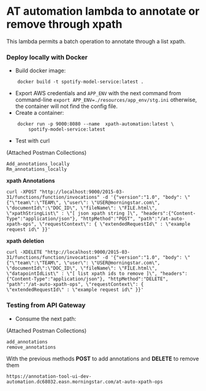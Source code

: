 # AT automation lambda to annotate or remove through xpath

This lambda permits a batch operation to annotate through a list xpath.

### Deploy locally with Docker
- Build docker image:

```
    docker build -t spotify-model-service:latest .
```

- Export AWS credentials and `APP_ENV` with the next command from command-line 
`export APP_ENV=./resources/app_env/stg.ini` otherwise, the container will not find the config file.
- Create a container:
```
    docker run -p 9000:8080 --name  xpath-automation:latest \        
        spotify-model-service:latest
```
- Test with curl
  

(Attached Postman Collections) 
    
    Add_annotations_locally
    Rm_annotations_locally

**xpath Annotations** 
```
curl -XPOST "http://localhost:9000/2015-03-31/functions/function/invocations" -d '{"version":"1.0", "body": \" {"\"team\":\"TEAM\", \"user\": \"USER@morningstar.com\", \"documentId\":\"DOC_ID\", \"fileName\": \"FILE.html\", \"xpathStringList\" : \"[ json xpath string ]\", "headers":{"Content-Type":"application/json"}, "httpMethod":"POST", "path":"/at-auto-xpath-ops", \"requestContext\": { \"extendedRequestId\" : \"example request id\" }}'
```

**xpath deletion**
```
curl -XDELETE "http://localhost:9000/2015-03-31/functions/function/invocations" -d '{"version":"1.0", "body": \" {"\"team\":\"TEAM\", \"user\": \"USER@morningstar.com\", \"documentId\":\"DOC_ID\", \"fileName\": \"FILE.html\", \"datapointIdList\" : \"[ list xpath ids to remove ]\", "headers":{"Content-Type":"application/json"}, "httpMethod":"DELETE", "path":"/at-auto-xpath-ops", \"requestContext\": { \"extendedRequestId\" : \"example request id\" }}'
```

### Testing from API Gateway 
- Consume the next path:

(Attached Postman Collections)

    add_annotations
    remove_annotations
    
With the previous methods **POST** to add annotations and **DELETE** to remove them
```
https://annotation-tool-ui-dev-automation.dc68032.easn.morningstar.com/at-auto-xpath-ops
